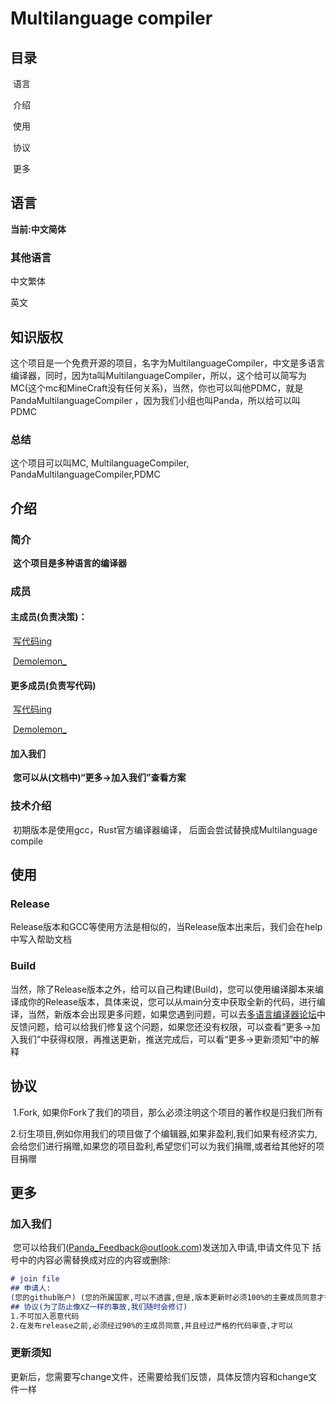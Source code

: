 # Multilanguage compiler
## 目录

​	语言

​	介绍

​	使用

​	协议

​	更多

## 语言

**当前:中文简体**

### 其他语言

中文繁体

英文

## 知识版权

这个项目是一个免费开源的项目，名字为MultilanguageCompiler，中文是多语言编译器，同时，因为ta叫MultilanguageCompiler，所以，这个给可以简写为MC(这个mc和MineCraft没有任何关系)，当然，你也可以叫他PDMC，就是PandaMultilanguageCompiler ，因为我们小组也叫Panda，所以给可以叫PDMC

### 总结

这个项目可以叫MC, MultilanguageCompiler, PandaMultilanguageCompiler,PDMC

## 介绍

### 			简介

​		**这个项目是多种语言的编译器**

### 	成员

#### 		主成员(负责决策)：

​			[写代码ing](https://github.com/21dyz21)

​			[Demolemon_](https://github.com/Demolemon11/)

#### 			更多成员(负责写代码)

​			[写代码ing](https://github.com/21dyz21)

​			[Demolemon_](https://github.com/Demolemon11/)

#### 		加入我们

​			**您可以从(文档中)“更多->加入我们”查看方案**

### 技术介绍

​	初期版本是使用gcc，Rust官方编译器编译， 后面会尝试替换成Multilanguage compile

## 使用

###			Release

​		Release版本和GCC等使用方法是相似的，当Release版本出来后，我们会在help中写入帮助文档

### 	Build

​		当然，除了Release版本之外，给可以自己构建(Build)，您可以使用编译脚本来编译成你的Release版本，具体来说，您可以从main分支中获取全新的代码，进行编译，当然，新版本会出现更多问题，如果您遇到问题，可以去[多语言编译器论坛](https://多语言编译器.nndx.eu.org)中反馈问题，给可以给我们修复这个问题，如果您还没有权限，可以查看“更多->加入我们”中获得权限，再推送更新，推送完成后，可以看“更多->更新须知”中的解释 

## 协议

​	1.Fork, 如果你Fork了我们的项目，那么必须注明这个项目的著作权是归我们所有

​	2.衍生项目,例如你用我们的项目做了个编辑器,如果非盈利,我们如果有经济实力,会给您们进行捐赠,如果您的项目盈利,希望您们可以为我们捐赠,或者给其他好的项目捐赠

## 更多

### 加入我们

​	您可以给我们(Panda_Feedback@outlook.com)发送加入申请,申请文件见下 括号中的内容必需替换成对应的内容或删除: 

```markdown
# join file
## 申请人:
(您的github账户) (您的所属国家,可以不透露,但是,版本更新时必须100%的主要成员同意才行) (邮箱) 
## 协议(为了防止像XZ一样的事故,我们随时会修订)
1.不可加入恶意代码
2.在发布release之前,必须经过90%的主成员同意,并且经过严格的代码审查,才可以
```

### 更新须知

​	更新后，您需要写change文件，还需要给我们反馈，具体反馈内容和change文件一样

​	



​	
